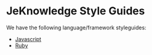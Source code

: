 # JeKnowledge Style Guides

We have the following language/framework styleguides:

* [Javascript](js)
* [Ruby](rb)
